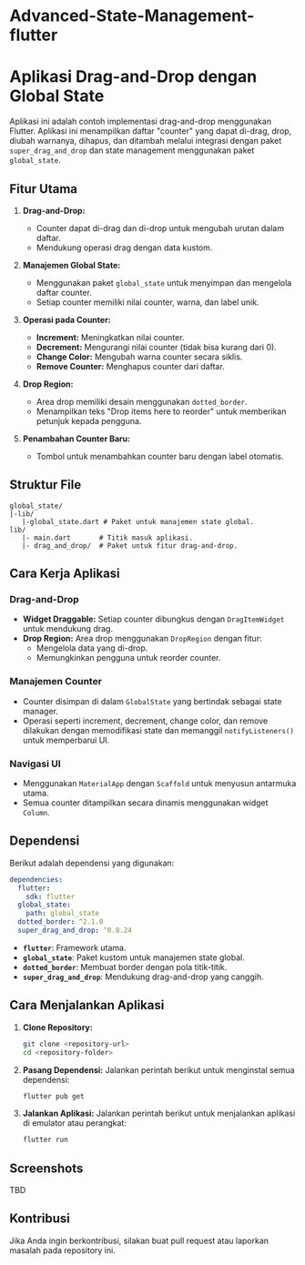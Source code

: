 # Advanced-State-Management-flutter 

# Aplikasi Drag-and-Drop dengan Global State

Aplikasi ini adalah contoh implementasi drag-and-drop menggunakan Flutter. Aplikasi ini menampilkan daftar "counter" yang dapat di-drag, drop, diubah warnanya, dihapus, dan ditambah melalui integrasi dengan paket `super_drag_and_drop` dan state management menggunakan paket `global_state`.

## Fitur Utama

1. **Drag-and-Drop:**
   - Counter dapat di-drag dan di-drop untuk mengubah urutan dalam daftar.
   - Mendukung operasi drag dengan data kustom.

2. **Manajemen Global State:**
   - Menggunakan paket `global_state` untuk menyimpan dan mengelola daftar counter.
   - Setiap counter memiliki nilai counter, warna, dan label unik.

3. **Operasi pada Counter:**
   - **Increment:** Meningkatkan nilai counter.
   - **Decrement:** Mengurangi nilai counter (tidak bisa kurang dari 0).
   - **Change Color:** Mengubah warna counter secara siklis.
   - **Remove Counter:** Menghapus counter dari daftar.

4. **Drop Region:**
   - Area drop memiliki desain menggunakan `dotted_border`.
   - Menampilkan teks "Drop items here to reorder" untuk memberikan petunjuk kepada pengguna.

5. **Penambahan Counter Baru:**
   - Tombol untuk menambahkan counter baru dengan label otomatis.

## Struktur File

```plaintext
global_state/
|-lib/
   |-global_state.dart # Paket untuk manajemen state global.
lib/
   |- main.dart       # Titik masuk aplikasi.
   |- drag_and_drop/  # Paket untuk fitur drag-and-drop.
```

## Cara Kerja Aplikasi

### Drag-and-Drop
- **Widget Draggable:**
  Setiap counter dibungkus dengan `DragItemWidget` untuk mendukung drag.
- **Drop Region:**
  Area drop menggunakan `DropRegion` dengan fitur:
  - Mengelola data yang di-drop.
  - Memungkinkan pengguna untuk reorder counter.

### Manajemen Counter
- Counter disimpan di dalam `GlobalState` yang bertindak sebagai state manager.
- Operasi seperti increment, decrement, change color, dan remove dilakukan dengan memodifikasi state dan memanggil `notifyListeners()` untuk memperbarui UI.

### Navigasi UI
- Menggunakan `MaterialApp` dengan `Scaffold` untuk menyusun antarmuka utama.
- Semua counter ditampilkan secara dinamis menggunakan widget `Column`.

## Dependensi
Berikut adalah dependensi yang digunakan:

```yaml
dependencies:
  flutter:
    sdk: flutter
  global_state:
    path: global_state
  dotted_border: ^2.1.0
  super_drag_and_drop: ^0.8.24
```

- **`flutter`**: Framework utama.
- **`global_state`**: Paket kustom untuk manajemen state global.
- **`dotted_border`**: Membuat border dengan pola titik-titik.
- **`super_drag_and_drop`**: Mendukung drag-and-drop yang canggih.

## Cara Menjalankan Aplikasi

1. **Clone Repository:**
   ```bash
   git clone <repository-url>
   cd <repository-folder>
   ```

2. **Pasang Dependensi:**
   Jalankan perintah berikut untuk menginstal semua dependensi:
   ```bash
   flutter pub get
   ```

3. **Jalankan Aplikasi:**
   Jalankan perintah berikut untuk menjalankan aplikasi di emulator atau perangkat:
   ```bash
   flutter run
   ```

## Screenshots
TBD

## Kontribusi
Jika Anda ingin berkontribusi, silakan buat pull request atau laporkan masalah pada repository ini.
